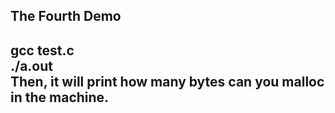 <h2>The Fourth Demo<br><h2>
gcc test.c<br>
./a.out<br>
Then, it will print how many bytes can you malloc in the machine.
